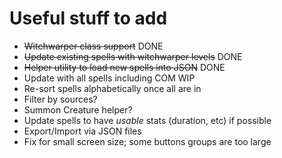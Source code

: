 # Useful stuff to add
* ~~Witchwarper class support~~ DONE
* ~~Update existing spells with witchwarper levels~~ DONE
* ~~Helper utility to load new spells into JSON~~ DONE
* Update with all spells including COM WIP
* Re-sort spells alphabetically once all are in
* Filter by sources?
* Summon Creature helper?
* Update spells to have _usable_ stats (duration, etc) if possible
* Export/Import via JSON files
* Fix for small screen size; some buttons groups are too large
